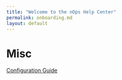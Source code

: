 ```yaml
---
title: "Welcome to the nOps Help Center"
permalink: onboarding.md
layout: default
---
```


# Misc
[Configuration Guide](./Configurations/onboarding.md)
